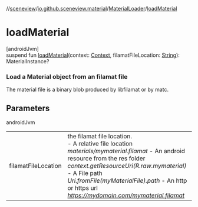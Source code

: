 //[sceneview](../../../index.md)/[io.github.sceneview.material](../index.md)/[MaterialLoader](index.md)/[loadMaterial](load-material.md)

# loadMaterial

[androidJvm]\
suspend fun [loadMaterial](load-material.md)(context: [Context](https://developer.android.com/reference/kotlin/android/content/Context.html), filamatFileLocation: [String](https://kotlinlang.org/api/latest/jvm/stdlib/kotlin/-string/index.html)): MaterialInstance?

###  Load a Material object from an filamat file

The material file is a binary blob produced by libfilamat or by matc.

## Parameters

androidJvm

| | |
|---|---|
| filamatFileLocation | the filamat file location.<br>-     A relative file location *materials/mymaterial.filamat* -     An android resource from the res folder *context.getResourceUri(R.raw.mymaterial)* -     A File path *Uri.fromFile(myMaterialFile).path* -     An http or https url *https://mydomain.com/mymaterial.filamat* |
